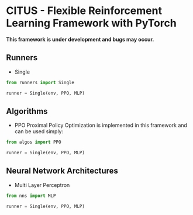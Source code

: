 # CITUS - Flexible Reinforcement Learning Framework with PyTorch

**This framework is under development and bugs may occur.**

## Runners
* Single

```python
from runners import Single

runner = Single(env, PPO, MLP)
```

## Algorithms
* PPO
Proximal Policy Optimization is implemented in this framework and can be used simply:
```python
from algos import PPO

runner = Single(env, PPO, MLP)
```

## Neural Network Architectures

* Multi Layer Perceptron
```python
from nns import MLP

runner = Single(env, PPO, MLP)
```
